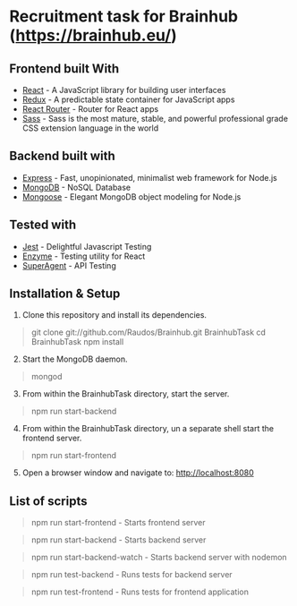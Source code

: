 # Recruitment task for Brainhub (https://brainhub.eu/)

## Frontend built With

* [React](https://reactjs.org/) - A JavaScript library for building user interfaces
* [Redux](https://redux.js.org/) - A predictable state container for JavaScript apps
* [React Router](https://reacttraining.com/react-router/) - Router for React apps
* [Sass](https://sass-lang.com/) - Sass is the most mature, stable, and powerful professional grade CSS extension language in the world

## Backend built with

* [Express](https://expressjs.com/) - Fast, unopinionated, minimalist web framework for Node.js
* [MongoDB](https://www.mongodb.com/) - NoSQL Database
* [Mongoose](http://mongoosejs.com/) - Elegant MongoDB object modeling for Node.js

## Tested with

* [Jest](https://facebook.github.io/jest/) - Delightful Javascript Testing
* [Enzyme](http://airbnb.io/enzyme/) - Testing utility for React
* [SuperAgent](http://visionmedia.github.io/superagent/) - API Testing

## Installation & Setup

1. Clone this repository and install its dependencies.

  > git clone git://github.com/Raudos/Brainhub.git BrainhubTask
  > cd BrainhubTask
  > npm install

2. Start the MongoDB daemon.

  > mongod

3. From within the BrainhubTask directory, start the server.

  > npm run start-backend

4. From within the BrainhubTask directory, un a separate shell start the frontend server.

  > npm run start-frontend

5. Open a browser window and navigate to: [http://localhost:8080](http://localhost:8080)

## List of scripts

  > npm run start-frontend - Starts frontend server

  > npm run start-backend - Starts backend server

  > npm run start-backend-watch - Starts backend server with nodemon

  > npm run test-backend - Runs tests for backend server

  > npm run test-frontend - Runs tests for frontend application
